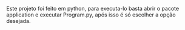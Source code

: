 Este projeto foi feito em python, para executa-lo basta abrir o pacote application e executar Program.py, após isso é só escolher a opção desejada.
